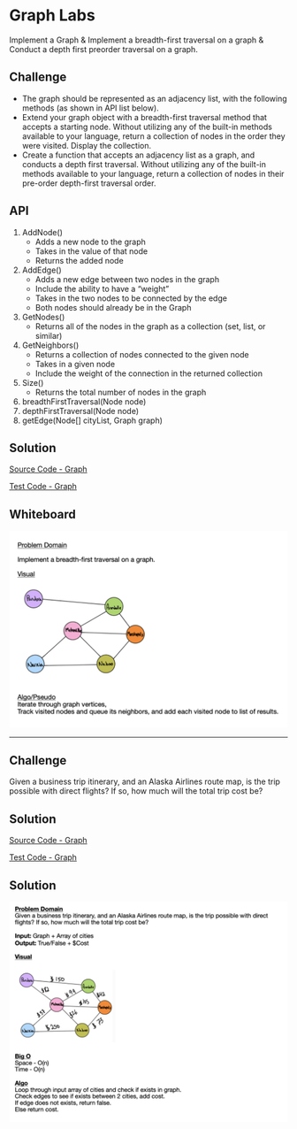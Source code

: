 # Graph Labs
Implement a Graph & Implement a breadth-first traversal on a graph & Conduct a depth first preorder traversal on a graph.

## Challenge
* The graph should be represented as an adjacency list, with the following methods (as shown in API list below).
* Extend your graph object with a breadth-first traversal method that accepts a starting node. Without utilizing any of the built-in methods available to your language, return a collection of nodes in the order they were visited. Display the collection.
* Create a function that accepts an adjacency list as a graph, and conducts a depth first traversal. Without utilizing any of the built-in methods available to your language, return a collection of nodes in their pre-order depth-first traversal order.


## API
  1. AddNode()
      * Adds a new node to the graph
      * Takes in the value of that node
      * Returns the added node
  2. AddEdge()
      * Adds a new edge between two nodes in the graph
      * Include the ability to have a “weight”
      * Takes in the two nodes to be connected by the edge
      * Both nodes should already be in the Graph
  3. GetNodes()
      * Returns all of the nodes in the graph as a collection (set, list, or similar)
  4. GetNeighbors()
      * Returns a collection of nodes connected to the given node
      * Takes in a given node
      * Include the weight of the connection in the returned collection
  5. Size()
      * Returns the total number of nodes in the graph
  6. breadthFirstTraversal(Node node)
  7. depthFirstTraversal(Node node)
  8. getEdge(Node[] cityList, Graph graph)
     
## Solution
[Source Code - Graph](https://github.com/leepj85/data-structures-and-algorithms/tree/master/code401challenges/src/main/java/code401challenges/graph)

[Test Code - Graph](https://github.com/leepj85/data-structures-and-algorithms/blob/master/code401challenges/src/test/java/code401challenges/graph/GraphTest.java)

## Whiteboard
![Graph Whiteboard](https://github.com/leepj85/data-structures-and-algorithms/blob/master/code401challenges/assets/breadth-first-traversal-graph.png)

---

## Challenge
Given a business trip itinerary, and an Alaska Airlines route map, is the trip possible with direct flights? If so, how much will the total trip cost be?

## Solution
[Source Code - Graph](https://github.com/leepj85/data-structures-and-algorithms/blob/master/code401challenges/src/main/java/code401challenges/graph/Graph.java)

[Test Code - Graph](https://github.com/leepj85/data-structures-and-algorithms/blob/master/code401challenges/src/test/java/code401challenges/graph/GraphTest.java)

## Solution
![Graph Get Edge](https://github.com/leepj85/data-structures-and-algorithms/blob/master/code401challenges/assets/graph_get_edge.png)
